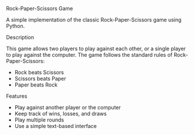 Rock-Paper-Scissors Game

A simple implementation of the classic Rock-Paper-Scissors game using Python.

Description

This game allows two players to play against each other, or a single player to play against the computer. The game follows the standard rules of Rock-Paper-Scissors:

- Rock beats Scissors
- Scissors beats Paper
- Paper beats Rock

Features

- Play against another player or the computer
- Keep track of wins, losses, and draws
- Play multiple rounds
- Use a simple text-based interface

